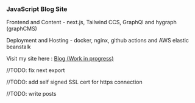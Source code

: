 ### JavaScript Blog Site

Frontend and Content - next.js, Tailwind CCS, GraphQl and hygraph (graphCMS)

Deployment and Hosting - docker, nginx, github actions and AWS elastic beanstalk

Visit my site here : [Blog (Work in progress)](http://dockerreact-env.eba-b8tncupa.eu-west-2.elasticbeanstalk.com/)


//TODO: fix next export 

//TODO: add self signed SSL cert for https connection 

//TODO: write posts 
